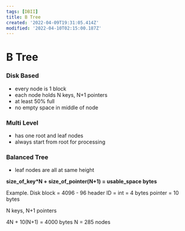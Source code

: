 ```yaml
---
tags: [DBII]
title: B Tree
created: '2022-04-09T19:31:05.414Z'
modified: '2022-04-10T02:15:00.187Z'
---
```


# B Tree
### Disk Based
- every node is 1 block
- each node holds N keys, N+1 pointers
- at least 50% full
- no empty space in middle of node

### Multi Level
- has one root and leaf nodes
- always start from root for processing

### Balanced Tree
- leaf nodes are all at same height

**size_of_key*N + size_of_pointer(N+1) = usable_space bytes**

Example.
Disk block = 4096 - 96 header
ID = int = 4 bytes
pointer = 10 bytes

N keys, N+1 pointers

4N + 10(N+1) = 4000 bytes
N = 285 nodes



